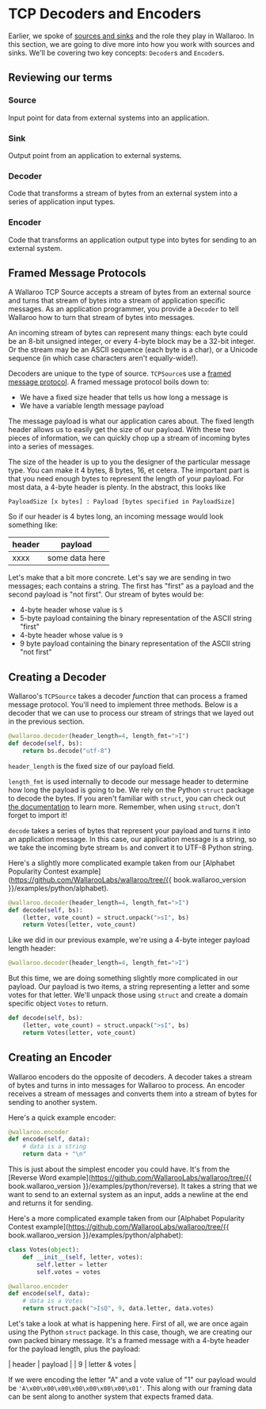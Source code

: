 # TCP Decoders and Encoders

Earlier, we spoke of [sources and sinks](/core-concepts/core-concepts.md) and the role they play in Wallaroo. In this section, we are going to dive more into how you work with sources and sinks. We'll be covering two key concepts: `Decoder`s and `Encoder`s. 

## Reviewing our terms

### Source

Input point for data from external systems into an application.

### Sink

Output point from an application to external systems.

### Decoder

Code that transforms a stream of bytes from an external system
into a series of application input types.

### Encoder

Code that transforms an application output type into bytes for
sending to an external system.

## Framed Message Protocols

A Wallaroo TCP Source accepts a stream of bytes from an external source and turns that stream of bytes into a stream of application specific messages. As an application programmer, you provide a `Decoder` to tell Wallaroo how to turn that stream of bytes into messages.

An incoming stream of bytes can represent many things: each byte could be an 8-bit unsigned integer, or every 4-byte block may be a 32-bit integer. Or the stream may be an ASCII sequence (each byte is a char), or a Unicode sequence (in which case characters aren't equally-wide!).

Decoders are unique to the type of source. `TCPSource`s use a [framed message protocol](https://www.codeproject.com/Articles/37496/TCP-IP-Protocol-Design-Message-Framing). A framed message protocol boils down to:

- We have a fixed size header that tells us how long a message is
- We have a variable length message payload 

The message payload is what our application cares about. The fixed length header allows us to easily get the size of our payload. With these two pieces of information, we can quickly chop up a stream of incoming bytes into a series of messages.

The size of the header is up to you the designer of the particular message type. You can make it 4 bytes, 8 bytes, 16, et cetera. The important part is that you need enough bytes to represent the length of your payload. For most data, a 4-byte header is plenty. In the abstract, this looks like

```
PayloadSize [x bytes] : Payload [bytes specified in PayloadSize]
```

So if our header is 4 bytes long, an incoming message would look something like:

| header | payload |
| - | - |
| xxxx | some data here |

Let's make that a bit more concrete. Let's say we are sending in two messages; each contains a string. The first has "first" as a payload and the second payload is "not first". Our stream of bytes would be:

- 4-byte header whose value is `5`
- 5-byte payload containing the binary representation of the ASCII string "first"
- 4-byte header whose value is `9`
- 9 byte payload containing the binary representation of the ASCII string "not first"

## Creating a Decoder

Wallaroo's `TCPSource` takes a decoder _function_ that can process a framed message protocol. You'll need to implement three methods. Below is a decoder that we can use to process our stream of strings that we layed out in the previous section.

```python
@wallaroo.decoder(header_length=4, length_fmt=">I")
def decode(self, bs):
    return bs.decode("utf-8")
```

`header_length` is the fixed size of our payload field. 

`length_fmt` is used internally to decode our message header to determine how long the payload is going to be. We rely on the Python `struct` package to decode the bytes. If you aren't familiar with `struct`, you can check out [the documentation](https://docs.python.org/2/library/struct.html) to learn more. Remember, when using `struct`, don't forget to import it!

`decode` takes a series of bytes that represent your payload and turns it into an application message. In this case, our application message is a string, so we take the incoming byte stream `bs` and convert it to UTF-8 Python string.

Here's a slightly more complicated example taken from our [Alphabet Popularity Contest example](https://github.com/WallarooLabs/wallaroo/tree/{{ book.wallaroo_version }}/examples/python/alphabet). 

```python
@wallaroo.decoder(header_length=4, length_fmt=">I")
def decode(self, bs):
    (letter, vote_count) = struct.unpack(">sI", bs)
    return Votes(letter, vote_count)
```

Like we did in our previous example, we're using a 4-byte integer payload length header:

```python
@wallaroo.decoder(header_length=4, length_fmt=">I")
```

But this time, we are doing something slightly more complicated in our payload. Our payload is two items, a string representing a letter and some votes for that letter. We'll unpack those using `struct` and create a domain specific object `Votes` to return.

```python
def decode(self, bs):
    (letter, vote_count) = struct.unpack(">sI", bs)
    return Votes(letter, vote_count)
```

## Creating an Encoder

Wallaroo encoders do the opposite of decoders. A decoder takes a stream of bytes and turns in into messages for Wallaroo to process. An encoder receives a stream of messages and converts them into a stream of bytes for sending to another system.

Here's a quick example encoder:

```python
@wallaroo.encoder
def encode(self, data):
    # data is a string
    return data + "\n"
```

This is just about the simplest encoder you could have. It's from the [Reverse Word example](https://github.com/WallarooLabs/wallaroo/tree/{{ book.wallaroo_version }}/examples/python/reverse). It takes a string that we want to send to an external system as an input, adds a newline at the end and returns it for sending. 

Here's a more complicated example taken from our [Alphabet Popularity Contest example](https://github.com/WallarooLabs/wallaroo/tree/{{ book.wallaroo_version }}/examples/python/alphabet):

```python
class Votes(object):
    def __init__(self, letter, votes):
        self.letter = letter
        self.votes = votes

@wallaroo.encoder
def encode(self, data):
    # data is a Votes
    return struct.pack(">IsQ", 9, data.letter, data.votes)
```

Let's take a look at what is happening here. First of all, we are once again using the Python `struct` package. In this case, though, we are creating our own packed binary message. It's a framed message with a 4-byte header for the payload length, plus the payload:

| header | payload |
| 9 | letter & votes |

If we were encoding the letter "A" and a vote value of "1" our payload would be `'A\x00\x00\x00\x00\x00\x00\x00\x01'`. This along with our framing data can be sent along to another system that expects framed data.
 
